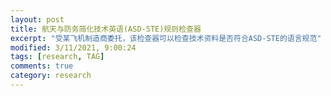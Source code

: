 ```yaml
---
layout: post
title: 航天与防务简化技术英语(ASD-STE)规则检查器
excerpt: "受某飞机制造商委托，该检查器可以检查技术资料是否符合ASD-STE的语言规范"
modified: 3/11/2021, 9:00:24
tags: [research, TAG]
comments: true
category: research
---
```


